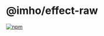 # @imho/effect-raw

[![npm](https://img.shields.io/npm/v/@imho/effect-raw)](https://www.npmjs.com/package/@imho/effect-raw)
